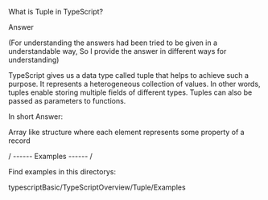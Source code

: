 What is Tuple in TypeScript?

Answer

(For understanding the answers had been tried to be given in a understandable way, So I provide the answer in different ways for understanding)

TypeScript gives us a data type called tuple that helps to achieve such a purpose. It represents a heterogeneous collection of values. In other words, tuples enable storing multiple fields of different types. Tuples can also be passed as parameters to functions.

In short Answer:

Array like structure where each element represents some property of a record

/ ------ Examples ------ /

Find examples in this directorys:

typescriptBasic/TypeScriptOverview/Tuple/Examples
